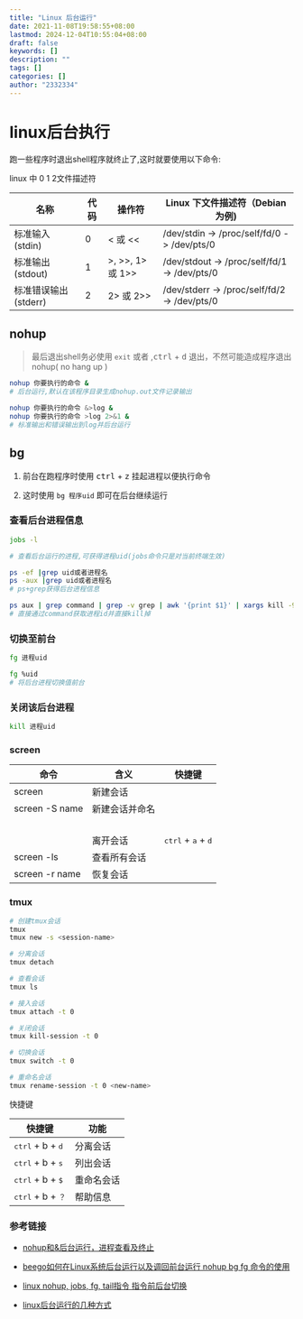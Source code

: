 ```yaml
---
title: "Linux 后台运行"
date: 2021-11-08T19:58:55+08:00
lastmod: 2024-12-04T10:55:04+08:00
draft: false
keywords: []
description: ""
tags: []
categories: []
author: "2332334"
---
```

<!--more-->

# linux后台执行

跑一些程序时退出shell程序就终止了,这时就要使用以下命令:

linux 中 0 1 2文件描述符

| 名称 | 代码 | 操作符 | Linux 下文件描述符（Debian 为例) |
| -- | -- | -- | -- |
|标准输入(stdin) | 0 | < 或 << | /dev/stdin -> /proc/self/fd/0 -> /dev/pts/0 |
| 标准输出(stdout) | 1 | >, >>, 1> 或 1>> | /dev/stdout -> /proc/self/fd/1 -> /dev/pts/0 |
| 标准错误输出(stderr) | 2 | 2> 或 2>> | /dev/stderr -> /proc/self/fd/2 -> /dev/pts/0 |

## nohup

> 最后退出shell务必使用 `exit` 或者 ,<kbd>ctrl</kbd> + <kbd>d</kbd> 退出，不然可能造成程序退出  
> nohup( no hang up )

```bash
nohup 你要执行的命令 &
# 后台运行,默认在该程序目录生成nohup.out文件记录输出

nohup 你要执行的命令 &>log &
nohup 你要执行的命令 >log 2>&1 &
# 标准输出和错误输出到log并后台运行
```

## bg

1. 前台在跑程序时使用 <kbd>ctrl</kbd> + <kbd>z</kbd> 挂起进程以便执行命令

2. 这时使用 `bg 程序uid` 即可在后台继续运行

### 查看后台进程信息

```bash
jobs -l

# 查看后台运行的进程,可获得进程uid(jobs命令只是对当前终端生效)

ps -ef |grep uid或者进程名
ps -aux |grep uid或者进程名
# ps+grep获得后台进程信息

ps aux | grep command | grep -v grep | awk '{print $1}' | xargs kill -9 
# 直接通过command获取进程id并直接kill掉
```

### 切换至前台

```bash
fg 进程uid

fg %uid
# 将后台进程切换值前台
```

### 关闭该后台进程

```bash
kill 进程uid
```

### screen

| 命令 | 含义 | 快捷键 |
| -- | -- | -- |
| screen | 新建会话 |
| screen -S name | 新建会话并命名 |
| &nbsp; |
| &nbsp; | 离开会话 | <kbd>ctrl</kbd> + <kbd>a</kbd> + <kbd>d</kbd> |
| screen -ls | 查看所有会话 |
| screen -r name | 恢复会话 |



### tmux

```bash
# 创建tmux会话
tmux
tmux new -s <session-name>

# 分离会话
tmux detach

# 查看会话
tmux ls

# 接入会话
tmux attach -t 0

# 关闭会话
tmux kill-session -t 0

# 切换会话
tmux switch -t 0

# 重命名会话
tmux rename-session -t 0 <new-name>
```

快捷键

| 快捷键 | 功能 |
| -- | -- |
| <kbd>ctrl</kbd> + <bkd>b</bkd> + <kbd>d</kbd> | 分离会话 |
| <kbd>ctrl</kbd> + <bkd>b</bkd> + <kbd>s</kbd> | 列出会话 |
| <kbd>ctrl</kbd> + <bkd>b</bkd> + <kbd>$</kbd> | 重命名会话 |
| <kbd>ctrl</kbd> + <bkd>b</bkd> + <kbd>？</kbd> | 帮助信息 |

### 参考链接

+ [nohup和&后台运行，进程查看及终止](https://www.cnblogs.com/baby123/p/6477429.html)

+ [beego如何在Linux系统后台运行以及调回前台运行 nohup bg fg 命令的使用](https://blog.csdn.net/superwebmaster/article/details/80661162)

+ [linux nohup, jobs, fg, tail指令 指令前后台切换](https://www.cnblogs.com/wlc297984368/p/7655398.html)

+ [linux后台运行的几种方式](https://www.cnblogs.com/zsql/p/10827587.html)


